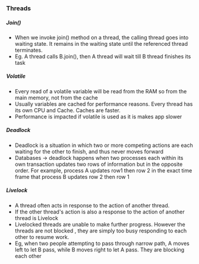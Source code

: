 ### Threads

##### Join()
-	When we invoke join() method on a thread, the calling thread goes into waiting state. It remains in the waiting state until the referenced  thread terminates.
- Eg. A thread calls B.join(), then A thread will wait till B thread finishes its task

##### Volatile
- Every read of a volatile variable will be read from the RAM so from the main memory, not from the cache 
- Usually variables are cached for performance reasons. Every thread has its own CPU and Cache. Caches are faster.
- Performance is impacted if volatile is used as it is makes app slower

##### Deadlock
- Deadlock is a situation in which two or more competing actions are each waiting for the other to finish, and thus never moves forward
- Databases -> deadlock happens when two processes each within its own transaction updates two rows of information but in the opposite order. For example, process A updates row1 then row 2 in the exact time frame that process B updates row 2 then row 1
##### Livelock
- A thread often acts in response to the action of another thread.
- If the other thread's action is also a response to the action of another thread is Livelock
- Livelocked threads are unable to make further progress. However the threads are not blocked , they are simply too busy responding to each other to resume work.
- Eg, when two people attempting to pass through narrow path, A moves left to let B pass, while B moves right to let A pass. They are blocking each other 
